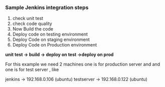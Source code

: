 
### Sample Jenkins integration steps
1. check unit test
2. check code quality 
3. Now Build the code
4. Deploy code on testing environment
5. Deploy Code on staging environment
6. Deploy Code on Production environment

**unit test -> build -> deploy on test ->deploy on prod**


For this example we need  2 machines one is for production server and and one is for test server , like 

jenkins -> 192.168.0.106 (ubuntu)
testserver -> 192.168.0.122 (ubuntu)

